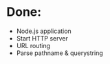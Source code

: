   Done:
  =====

  + Node.js application
  + Start HTTP server
  + URL routing
  + Parse pathname & querystring